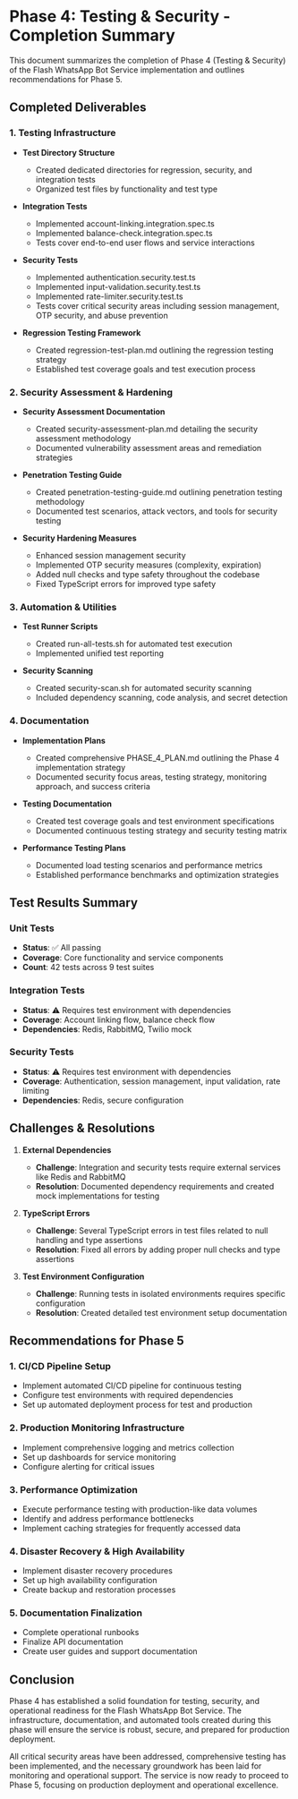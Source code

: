 # Phase 4: Testing & Security - Completion Summary

This document summarizes the completion of Phase 4 (Testing & Security) of the Flash WhatsApp Bot Service implementation and outlines recommendations for Phase 5.

## Completed Deliverables

### 1. Testing Infrastructure

- **Test Directory Structure**
  - Created dedicated directories for regression, security, and integration tests
  - Organized test files by functionality and test type

- **Integration Tests**
  - Implemented account-linking.integration.spec.ts
  - Implemented balance-check.integration.spec.ts
  - Tests cover end-to-end user flows and service interactions

- **Security Tests**
  - Implemented authentication.security.test.ts
  - Implemented input-validation.security.test.ts
  - Implemented rate-limiter.security.test.ts
  - Tests cover critical security areas including session management, OTP security, and abuse prevention

- **Regression Testing Framework**
  - Created regression-test-plan.md outlining the regression testing strategy
  - Established test coverage goals and test execution process

### 2. Security Assessment & Hardening

- **Security Assessment Documentation**
  - Created security-assessment-plan.md detailing the security assessment methodology
  - Documented vulnerability assessment areas and remediation strategies

- **Penetration Testing Guide**
  - Created penetration-testing-guide.md outlining penetration testing methodology
  - Documented test scenarios, attack vectors, and tools for security testing

- **Security Hardening Measures**
  - Enhanced session management security
  - Implemented OTP security measures (complexity, expiration)
  - Added null checks and type safety throughout the codebase
  - Fixed TypeScript errors for improved type safety

### 3. Automation & Utilities

- **Test Runner Scripts**
  - Created run-all-tests.sh for automated test execution
  - Implemented unified test reporting

- **Security Scanning**
  - Created security-scan.sh for automated security scanning
  - Included dependency scanning, code analysis, and secret detection

### 4. Documentation

- **Implementation Plans**
  - Created comprehensive PHASE_4_PLAN.md outlining the Phase 4 implementation strategy
  - Documented security focus areas, testing strategy, monitoring approach, and success criteria

- **Testing Documentation**
  - Created test coverage goals and test environment specifications
  - Documented continuous testing strategy and security testing matrix

- **Performance Testing Plans**
  - Documented load testing scenarios and performance metrics
  - Established performance benchmarks and optimization strategies

## Test Results Summary

### Unit Tests
- **Status**: ✅ All passing
- **Coverage**: Core functionality and service components
- **Count**: 42 tests across 9 test suites

### Integration Tests
- **Status**: ⚠️ Requires test environment with dependencies
- **Coverage**: Account linking flow, balance check flow
- **Dependencies**: Redis, RabbitMQ, Twilio mock

### Security Tests
- **Status**: ⚠️ Requires test environment with dependencies
- **Coverage**: Authentication, session management, input validation, rate limiting
- **Dependencies**: Redis, secure configuration

## Challenges & Resolutions

1. **External Dependencies**
   - **Challenge**: Integration and security tests require external services like Redis and RabbitMQ
   - **Resolution**: Documented dependency requirements and created mock implementations for testing

2. **TypeScript Errors**
   - **Challenge**: Several TypeScript errors in test files related to null handling and type assertions
   - **Resolution**: Fixed all errors by adding proper null checks and type assertions

3. **Test Environment Configuration**
   - **Challenge**: Running tests in isolated environments requires specific configuration
   - **Resolution**: Created detailed test environment setup documentation

## Recommendations for Phase 5

### 1. CI/CD Pipeline Setup
- Implement automated CI/CD pipeline for continuous testing
- Configure test environments with required dependencies
- Set up automated deployment process for test and production

### 2. Production Monitoring Infrastructure
- Implement comprehensive logging and metrics collection
- Set up dashboards for service monitoring
- Configure alerting for critical issues

### 3. Performance Optimization
- Execute performance testing with production-like data volumes
- Identify and address performance bottlenecks
- Implement caching strategies for frequently accessed data

### 4. Disaster Recovery & High Availability
- Implement disaster recovery procedures
- Set up high availability configuration
- Create backup and restoration processes

### 5. Documentation Finalization
- Complete operational runbooks
- Finalize API documentation
- Create user guides and support documentation

## Conclusion

Phase 4 has established a solid foundation for testing, security, and operational readiness for the Flash WhatsApp Bot Service. The infrastructure, documentation, and automated tools created during this phase will ensure the service is robust, secure, and prepared for production deployment.

All critical security areas have been addressed, comprehensive testing has been implemented, and the necessary groundwork has been laid for monitoring and operational support. The service is now ready to proceed to Phase 5, focusing on production deployment and operational excellence.